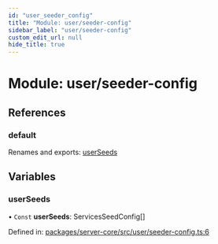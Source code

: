 ```yaml
---
id: "user_seeder_config"
title: "Module: user/seeder-config"
sidebar_label: "user/seeder-config"
custom_edit_url: null
hide_title: true
---
```


# Module: user/seeder-config

## References

### default

Renames and exports: [userSeeds](user_seeder_config.md#userseeds)

## Variables

### userSeeds

• `Const` **userSeeds**: ServicesSeedConfig[]

Defined in: [packages/server-core/src/user/seeder-config.ts:6](https://github.com/xr3ngine/xr3ngine/blob/673ad6a5f/packages/server-core/src/user/seeder-config.ts#L6)
